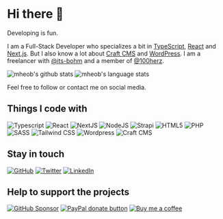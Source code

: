 # Hi there 👋

Developing is fun.

I am a Full-Stack Developer who specializes a bit in [TypeScript](https://github.com/microsoft/TypeScript), [React](https://github.com/facebook/react) and [Next.js](https://github.com/vercel/next.js). But I also know a lot about [Craft CMS](https://github.com/craftcms/cms) and [WordPress](https://github.com/WordPress/WordPress). I am a freelancer with [@its-bohm](https://github.com/its-boehm) and a member of [@100herz](https://github.com/100herz).

![mheob's github stats](https://github-readme-stats.vercel.app/api?username=mheob&count_private=true&show_icons=true&theme=dark&hide=stars)
![mheob's language stats](https://github-readme-stats.vercel.app/api/top-langs/?username=mheob&count_private=true&langs_count=8&layout=compact&theme=dark&hide=c%23,java)

Feel free to follow or contact me on social media.

## Things I code with

![Typescript](https://img.shields.io/badge/TypeScript-007ACC?style=flat-square&logo=typescript&logoColor=white)
![React](https://img.shields.io/badge/React-45b8d8?style=flat-square&logo=react&logoColor=white)
![NextJS](https://img.shields.io/badge/NextJs-000000?style=flat-square&logo=next.js&logoColor=white)
![NodeJS](https://img.shields.io/badge/Nodejs-43853d?style=flat-square&logo=Node.js&logoColor=white)
![Strapi](https://img.shields.io/badge/Strapi-8e75ff?style=flat-square&logo=strapi&logoColor=white)
![HTML5](https://img.shields.io/badge/HTML5-e34f26?style=flat-square&logo=html5&logoColor=white)
![PHP](https://img.shields.io/badge/PHP-8892be?style=flat-square&logo=php&logoColor=white)
![SASS](https://img.shields.io/badge/SASS-cc6699?style=flat-square&logo=sass&logoColor=white)
![Tailwind CSS](https://img.shields.io/badge/Tailwind%20CSS-38b2ac?style=flat-square&logo=tailwind%20css&logoColor=white)
![Wordpress](https://img.shields.io/badge/Wordpress-21759b?style=flat-square&logo=wordpress&logoColor=white)
![Craft CMS](https://img.shields.io/badge/Craft%20CMS-e5422b?style=flat-square&logo=craft%20cms&logoColor=white)

## Stay in touch

[![GitHub](https://img.shields.io/badge/GitHub-333333.svg?style=for-the-badge&logo=github&logoColor=white)](https://github.com/mheob)
[![Twitter](https://img.shields.io/badge/twitter-1da1f2.svg?&style=for-the-badge&logo=twitter&logoColor=white)](https://twitter.com/mheob_a)
[![LinkedIn](https://img.shields.io/badge/LinkedIn-0077b5.svg?style=for-the-badge&logo=linkedin&logoColor=white)](https://www.linkedin.com/in/itsb)

## Help to support the projects

[![GitHub Sponsor](https://img.shields.io/badge/Sponsors-333333.svg?style=for-the-badge&logo=github&logoColor=white)](https://github.com/sponsors/mheob)
[![PayPal donate button](https://img.shields.io/badge/Paypal-Donate-_.svg?style=for-the-badge&color=003087&logo=paypal)](https://www.paypal.me/mheob)
[![Buy me a coffee](https://img.shields.io/badge/Buy%20me%20a%20coffee-ff813f.svg?style=for-the-badge&logo=buy%20me%20a%20coffee&logoColor=white)](https://github.com/sponsors/mheob)
